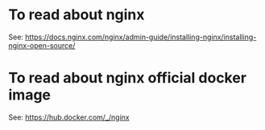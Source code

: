 # To read about nginx 
See: https://docs.nginx.com/nginx/admin-guide/installing-nginx/installing-nginx-open-source/


# To read about nginx official docker image
See: https://hub.docker.com/_/nginx